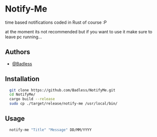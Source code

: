 # Notify-Me

time based notifications coded in Rust of course :P

at the moment its not recommended but if you want to use it make sure to leave pc running...
## Authors

- [@Badless](https://github.com/Badless)


## Installation

```bash
  git clone https://github.com/Badless/NotifyMe.git
  cd NotifyMe/
  cargo build --release
  sudo cp ./target/release/notify-me /usr/local/bin/
```
## Usage

```bash
  notify-me "Title" "Message" DD/MM/YYYY
```
